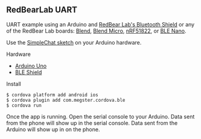 ## RedBearLab UART

UART example using an Arduino and [RedBear Lab's Bluetooth Shield](http://redbearlab.com/bleshield/) or any of the RedBear Lab boards: [Blend](http://redbearlab.com/blend/), [Blend Micro](http://redbearlab.com/blendmicro/), [nRF51822](http://redbearlab.com/redbearlab-nrf51822/), or [BLE Nano](http://redbearlab.com/blenano/).

Use the [SimpleChat sketch](https://codebender.cc/sketch:37518) on your Arduino hardware.

Hardware

 * [Arduino Uno](http://www.makershed.com/products/arduino-uno-revision-3)
 * [BLE Shield](http://www.makershed.com/products/bluetooth-low-energy-ble-shield-for-arduino-2-0)

Install

    $ cordova platform add android ios
    $ cordova plugin add com.megster.cordova.ble
    $ cordova run

Once the app is running. Open the serial console to your Arduino. Data sent from the phone will show up in the serial console. Data sent from the Arduino will show up in on the phone.
